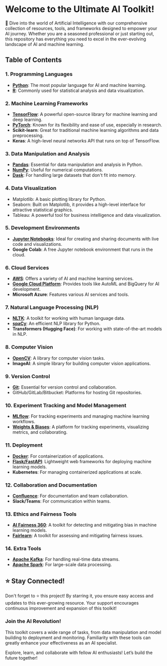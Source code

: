 # Welcome to the Ultimate AI Toolkit!

🚀 Dive into the world of Artificial Intelligence with our comprehensive collection of resources, tools, and frameworks designed to empower your AI journey. Whether you are a seasoned professional or just starting out, this repository has everything you need to excel in the ever-evolving landscape of AI and machine learning.

## Table of Contents

### 1. Programming Languages
- **[Python](python.md)**: The most popular language for AI and machine learning.
- **[R](R.md)**: Commonly used for statistical analysis and data visualization.

### 2. Machine Learning Frameworks
- **[TensorFlow](Deep_Learning.md)**: A powerful open-source library for machine learning and deep learning.
- **[PyTorch](Deep_Learning.md)**: Known for its flexibility and ease of use, especially in research.
- **Scikit-learn**: Great for traditional machine learning algorithms and data preprocessing.
- **Keras**: A high-level neural networks API that runs on top of TensorFlow.

### 3. Data Manipulation and Analysis
- **[Pandas](Data_Preprocessing.md)**: Essential for data manipulation and analysis in Python.
- **[NumPy](Data_Preprocessing.md)**: Useful for numerical computations.
- **[Dask](dask.md)**: For handling large datasets that don't fit into memory.

### 4. Data Visualization
- Matplotlib: A basic plotting library for Python.
- Seaborn: Built on Matplotlib, it provides a high-level interface for attractive statistical graphics.
- Tableau: A powerful tool for business intelligence and data visualization.

### 5. Development Environments
- **[Jupyter Notebooks](Development_Environment.md)**: Ideal for creating and sharing documents with live code and visualizations.
- **Google Colab**: A free Jupyter notebook environment that runs in the cloud.

### 6. Cloud Services
- **[AWS](Cloud_Services.md)**: Offers a variety of AI and machine learning services.
- **[Google Cloud Platform](Cloud_Services.md)**: Provides tools like AutoML and BigQuery for AI development.
- **Microsoft Azure**: Features various AI services and tools.

### 7. Natural Language Processing (NLP)
- **[NLTK](NLP.md)**: A toolkit for working with human language data.
- **[spaCy](NLP.md)**: An efficient NLP library for Python.
- **Transformers (Hugging Face)**: For working with state-of-the-art models in NLP.

### 8. Computer Vision
- **[OpenCV](Computer_Vision.md)**: A library for computer vision tasks.
- **ImageAI**: A simple library for building computer vision applications.

### 9. Version Control
- **[Git](git.md)**: Essential for version control and collaboration.
- GitHub/GitLab/Bitbucket: Platforms for hosting Git repositories.

### 10. Experiment Tracking and Model Management
- **[MLflow](Experiment_Tracking.md)**: For tracking experiments and managing machine learning workflows.
- **[Weights & Biases](Experiment_Tracking.md)**: A platform for tracking experiments, visualizing metrics, and collaborating.

### 11. Deployment
- **[Docker](Deployment.md)**: For containerization of applications.
- **[Flask/FastAPI](Deployment.md)**: Lightweight web frameworks for deploying machine learning models.
- **Kubernetes**: For managing containerized applications at scale.

### 12. Collaboration and Documentation
- **[Confluence](Collaboration_and_Documentation.md)**: For documentation and team collaboration.
- **Slack/Teams**: For communication within teams.

### 13. Ethics and Fairness Tools
- **[AI Fairness 360](Ethics_and_Fairness_Tools.md)**: A toolkit for detecting and mitigating bias in machine learning models.
- **[Fairlearn](Ethics_and_Fairness_Tools.md)**: A toolkit for assessing and mitigating fairness issues.

### 14. Extra Tools
- **[Apache Kafka](Extra.md)**: For handling real-time data streams.
- **[Apache Spark](Extra.md)**: For large-scale data processing.

## ⭐ Stay Connected!

Don't forget to ⭐ this project! By starring it, you ensure easy access and updates to this ever-growing resource. Your support encourages continuous improvement and expansion of this toolkit!

### Join the AI Revolution!

This toolkit covers a wide range of tasks, from data manipulation and model building to deployment and monitoring. Familiarity with these tools can greatly enhance your effectiveness as an AI specialist.

Explore, learn, and collaborate with fellow AI enthusiasts! Let’s build the future together!

